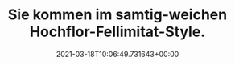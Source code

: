 ---
date: '2021-03-18T10:06:49.731643+00:00'
found_at: '2014-12-17'
found_url: http://www.qvc.de/Kissen-Set-2tlg..product.810405.html?cm_sp=VIEWPOSITION-_-11-_-810405&sc=810405-HWS1
title: Sie kommen im samtig-weichen Hochflor-Fellimitat-Style.
---